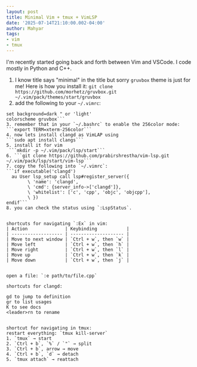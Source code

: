```yaml
---
layout: post
title: Minimal Vim + tmux + VimLSP 
date: '2025-07-14T21:10:00.002-04:00'
author: Mahyar
tags:
- vim
- tmux
---
```


I'm recently started going back and forth between Vim and VSCode. I code mostly in Python and C++. 

1. I know title says "minimal" in the title but sorry `gruvbox` theme is just for me! Here is how you install it:
```git clone https://github.com/morhetz/gruvbox.git ~/.vim/pack/themes/start/gruvbox```
2. add the following to your `~/.vimrc`:
```syntax enable
set background=dark " or 'light'
colorscheme gruvbox```
3. remember that in your `~/.bashrc` to enable the 256color mode:
```export TERM=xterm-256color```
4. now lets install clangd as VimLAP using
```sudo apt install clangs```
5. install it for vim
 ```mkdir -p ~/.vim/pack/lsp/start```
6. ```git clone https://github.com/prabirshrestha/vim-lsp.git ~/.vim/pack/lsp/start/vim-lsp```
7. copy the following into `~/.vimrc`:
```if executable('clangd')
  au User lsp_setup call lsp#register_server({
        \ 'name': 'clangd',
        \ 'cmd': {server_info->['clangd']},
        \ 'whitelist': ['c', 'cpp', 'objc', 'objcpp'],
        \ })
endif```
8. you can check the status using `:LspStatus`.


shortcuts for navigating `:Ex` in vim:
| Action              | Keybinding           |
| ------------------- | -------------------- |
| Move to next window | `Ctrl + w`, then `w` |
| Move left           | `Ctrl + w`, then `h` |
| Move right          | `Ctrl + w`, then `l` |
| Move up             | `Ctrl + w`, then `k` |
| Move down           | `Ctrl + w`, then `j` |


open a file: `:e path/to/file.cpp`

shortcuts for clangd:

gd to jump to definition
gr to list usages
K to see docs
<leader>rn to rename


shortcut for navigating in tmux: 
restart everything: `tmux kill-server`
1. `tmux` → start
2. `Ctrl + b`, `%` / `"` → split
3. `Ctrl + b`, arrow → move
4. `Ctrl + b`, `d` → detach
5. `tmux attach` → reattach
